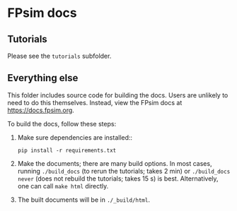 # FPsim docs

## Tutorials

Please see the `tutorials` subfolder.

## Everything else

This folder includes source code for building the docs. Users are unlikely to need to do this themselves. Instead, view the FPsim docs at https://docs.fpsim.org.

To build the docs, follow these steps:

1.  Make sure dependencies are installed::
    ```
    pip install -r requirements.txt
    ```

2.  Make the documents; there are many build options. In most cases, running `./build_docs` (to rerun the tutorials; takes 2 min) or `./build_docs never` (does not rebuild the tutorials; takes 15 s) is best. Alternatively, one can call `make html` directly.

3.  The built documents will be in `./_build/html`.
